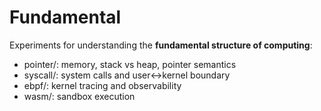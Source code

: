 # Fundamental

Experiments for understanding the **fundamental structure of computing**:
- pointer/: memory, stack vs heap, pointer semantics
- syscall/: system calls and user↔kernel boundary
- ebpf/: kernel tracing and observability
- wasm/: sandbox execution
